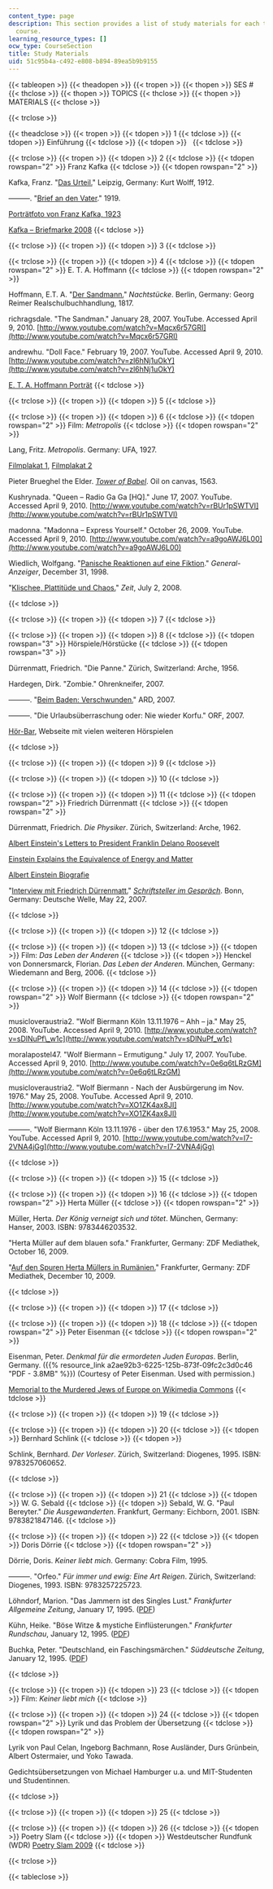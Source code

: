```yaml
---
content_type: page
description: This section provides a list of study materials for each topic of the
  course.
learning_resource_types: []
ocw_type: CourseSection
title: Study Materials
uid: 51c95b4a-c492-e808-b894-89ea5b9b9155
---
```


{{< tableopen >}}
{{< theadopen >}}
{{< tropen >}}
{{< thopen >}}
SES #
{{< thclose >}}
{{< thopen >}}
TOPICS
{{< thclose >}}
{{< thopen >}}
MATERIALS
{{< thclose >}}

{{< trclose >}}

{{< theadclose >}}
{{< tropen >}}
{{< tdopen >}}
1
{{< tdclose >}}
{{< tdopen >}}
Einführung
{{< tdclose >}}
{{< tdopen >}}
 
{{< tdclose >}}

{{< trclose >}}
{{< tropen >}}
{{< tdopen >}}
2
{{< tdclose >}}
{{< tdopen rowspan="2" >}}
Franz Kafka
{{< tdclose >}}
{{< tdopen rowspan="2" >}}


Kafka, Franz. "[Das Urteil.](http://de.wikisource.org/wiki/Das_Urteil)" Leipzig, Germany: Kurt Wolff, 1912.

———. "[Brief an den Vater](http://de.wikisource.org/wiki/Brief_an_den_Vater)." 1919.

[Porträtfoto von Franz Kafka, 1923](http://commons.wikimedia.org/wiki/File:Kafka.jpg)

[Kafka – Briefmarke 2008](http://commons.wikimedia.org/wiki/File:DPAG_2008_Franz_Kafka.jpg)
{{< tdclose >}}

{{< trclose >}}
{{< tropen >}}
{{< tdopen >}}
3
{{< tdclose >}}

{{< trclose >}}
{{< tropen >}}
{{< tdopen >}}
4
{{< tdclose >}}
{{< tdopen rowspan="2" >}}
E. T. A. Hoffmann
{{< tdclose >}}
{{< tdopen rowspan="2" >}}


Hoffmann, E.T. A. "[Der Sandmann.](http://de.wikisource.org/wiki/Der_Sandmann)" _Nachtstücke_. Berlin, Germany: Georg Reimer Realschulbuchhandlung, 1817.

richragsdale. "The Sandman." January 28, 2007. YouTube. Accessed April 9, 2010. [http://www.youtube.com/watch?v=Mqcx6r57GRI](http://www.youtube.com/watch?v=Mqcx6r57GRI)

andrewhu. "Doll Face." February 19, 2007. YouTube. Accessed April 9, 2010. [http://www.youtube.com/watch?v=zl6hNj1uOkY](http://www.youtube.com/watch?v=zl6hNj1uOkY)

[E. T. A. Hoffmann Porträt](http://commons.wikimedia.org/wiki/File:ETA_Hoffmann.jpg)
{{< tdclose >}}

{{< trclose >}}
{{< tropen >}}
{{< tdopen >}}
5
{{< tdclose >}}

{{< trclose >}}
{{< tropen >}}
{{< tdopen >}}
6
{{< tdclose >}}
{{< tdopen rowspan="2" >}}
Film: _Metropolis_
{{< tdclose >}}
{{< tdopen rowspan="2" >}}


Lang, Fritz. _Metropolis_. Germany: UFA, 1927.

[Filmplakat 1](http://web.archive.org/web/20000919204437/www.uow.edu.au/~morgan/graphics/metro141.jpg), [Filmplakat 2](http://image3.examiner.com/images/blog/EXID5464/images/metropolis.jpg)

Pieter Brueghel the Elder. [_Tower of Babel_](http://en.wikipedia.org/wiki/File:Brueghel-tower-of-babel.jpg). Oil on canvas, 1563.

Kushrynada. "Queen – Radio Ga Ga \[HQ\]." June 17, 2007. YouTube. Accessed April 9, 2010. [http://www.youtube.com/watch?v=rBUr1pSWTVI](http://www.youtube.com/watch?v=rBUr1pSWTVI)

madonna. "Madonna – Express Yourself." October 26, 2009. YouTube. Accessed April 9, 2010. [http://www.youtube.com/watch?v=a9goAWJ6L00](http://www.youtube.com/watch?v=a9goAWJ6L00)

Wiedlich, Wolfgang. "[Panische Reaktionen auf eine Fiktion](http://www.general-anzeiger-bonn.de/themenarchiv/importfallback/ecealtsystem/Vermischtes-Panische-Reaktionen-auf-eine-Fiktion-article275899.html)." _General-Anzeiger_, December 31, 1998.

"[Klischee, Plattitüde und Chaos.](http://www.zeit.de/online/2008/27/metropolis-kritiken)" _Zeit_, July 2, 2008.


{{< tdclose >}}

{{< trclose >}}
{{< tropen >}}
{{< tdopen >}}
7
{{< tdclose >}}

{{< trclose >}}
{{< tropen >}}
{{< tdopen >}}
8
{{< tdclose >}}
{{< tdopen rowspan="3" >}}
Hörspiele/Hörstücke
{{< tdclose >}}
{{< tdopen rowspan="3" >}}


Dürrenmatt, Friedrich. "Die Panne." Zürich, Switzerland: Arche, 1956.

Hardegen, Dirk. "Zombie." Ohrenkneifer, 2007.

———. "[Beim Baden: Verschwunden.](http://www.ard.de/radio/hoerspieltage/-/id=667794/5oek9i/index.html)" ARD, 2007.

———. "Die Urlaubsüberraschung oder: Nie wieder Korfu." ORF, 2007.

[Hör-Bar](http://www.hoer-bar.de/top.php), Webseite mit vielen weiteren Hörspielen


{{< tdclose >}}

{{< trclose >}}
{{< tropen >}}
{{< tdopen >}}
9
{{< tdclose >}}

{{< trclose >}}
{{< tropen >}}
{{< tdopen >}}
10
{{< tdclose >}}

{{< trclose >}}
{{< tropen >}}
{{< tdopen >}}
11
{{< tdclose >}}
{{< tdopen rowspan="2" >}}
Friedrich Dürrenmatt
{{< tdclose >}}
{{< tdopen rowspan="2" >}}


Dürrenmatt, Friedrich. _Die Physiker_. Zürich, Switzerland: Arche, 1962.

[Albert Einstein's Letters to President Franklin Delano Roosevelt](http://hypertextbook.com/eworld/einstein.shtml)

[Einstein Explains the Equivalence of Energy and Matter](http://plato.stanford.edu/entries/equivME/)

[Albert Einstein Biografie](http://www.einsteingalerie.de/)

"[Interview mit Friedrich Dürrenmatt.](http://www.dw-world.de/popups/popup_single_mediaplayer/0,,2341536_type_audio_struct_9823_contentId_2341517,00.html)" [_Schriftsteller im Gespräch_](http://www.dw-world.de/dw/article/0,,2341517,00.html). Bonn, Germany: Deutsche Welle, May 22, 2007.


{{< tdclose >}}

{{< trclose >}}
{{< tropen >}}
{{< tdopen >}}
12
{{< tdclose >}}

{{< trclose >}}
{{< tropen >}}
{{< tdopen >}}
13
{{< tdclose >}}
{{< tdopen >}}
Film: _Das Leben der Anderen_
{{< tdclose >}}
{{< tdopen >}}
Henckel von Donnersmarck, Florian. _Das Leben der Anderen_. München, Germany: Wiedemann and Berg, 2006.
{{< tdclose >}}

{{< trclose >}}
{{< tropen >}}
{{< tdopen >}}
14
{{< tdclose >}}
{{< tdopen rowspan="2" >}}
Wolf Biermann
{{< tdclose >}}
{{< tdopen rowspan="2" >}}


musicloveraustria2. "Wolf Biermann Köln 13.11.1976 – Ahh – ja." May 25, 2008. YouTube. Accessed April 9, 2010. [http://www.youtube.com/watch?v=sDlNuPf\_w1c](http://www.youtube.com/watch?v=sDlNuPf_w1c)

moralapostel47. "Wolf Biermann – Ermutigung." July 17, 2007. YouTube. Accessed April 9, 2010. [http://www.youtube.com/watch?v=0e6q6tLRzGM](http://www.youtube.com/watch?v=0e6q6tLRzGM)

musicloveraustria2. "Wolf Biermann - Nach der Ausbürgerung im Nov. 1976." May 25, 2008. YouTube. Accessed April 9, 2010. [http://www.youtube.com/watch?v=XO1ZK4ax8JI](http://www.youtube.com/watch?v=XO1ZK4ax8JI)

———. "Wolf Biermann Köln 13.11.1976 - über den 17.6.1953." May 25, 2008. YouTube. Accessed April 9, 2010. [http://www.youtube.com/watch?v=I7-2VNA4jGg](http://www.youtube.com/watch?v=I7-2VNA4jGg)


{{< tdclose >}}

{{< trclose >}}
{{< tropen >}}
{{< tdopen >}}
15
{{< tdclose >}}

{{< trclose >}}
{{< tropen >}}
{{< tdopen >}}
16
{{< tdclose >}}
{{< tdopen rowspan="2" >}}
Herta Müller
{{< tdclose >}}
{{< tdopen rowspan="2" >}}


Müller, Herta. _Der König verneigt sich und tötet_. München, Germany: Hanser, 2003. ISBN: 9783446203532.

"Herta Müller auf dem blauen sofa." Frankfurter, Germany: ZDF Mediathek, October 16, 2009.

"[Auf den Spuren Herta Müllers in Rumänien.](http://www.zdf.de/ZDFmediathek/hauptnavigation/startseite#/beitrag/video/921524/Auf-den-Spuren-Herta-M%C3%BCllers-in-Rum%C3%A4nien)" Frankfurter, Germany: ZDF Mediathek, December 10, 2009.


{{< tdclose >}}

{{< trclose >}}
{{< tropen >}}
{{< tdopen >}}
17
{{< tdclose >}}

{{< trclose >}}
{{< tropen >}}
{{< tdopen >}}
18
{{< tdclose >}}
{{< tdopen rowspan="2" >}}
Peter Eisenman
{{< tdclose >}}
{{< tdopen rowspan="2" >}}


Eisenman, Peter. _Denkmal für die ermordeten Juden Europas_. Berlin, Germany. ({{% resource_link a2ae92b3-6225-125b-873f-09fc2c3d0c46 "PDF - 3.8MB" %}}) (Courtesy of Peter Eisenman. Used with permission.)

[Memorial to the Murdered Jews of Europe on Wikimedia Commons](http://commons.wikimedia.org/wiki/Category:Memorial_to_the_Murdered_Jews_of_Europe)
{{< tdclose >}}

{{< trclose >}}
{{< tropen >}}
{{< tdopen >}}
19
{{< tdclose >}}

{{< trclose >}}
{{< tropen >}}
{{< tdopen >}}
20
{{< tdclose >}}
{{< tdopen >}}
Bernhard Schlink
{{< tdclose >}}
{{< tdopen >}}


Schlink, Bernhard. _Der Vorleser_. Zürich, Switzerland: Diogenes, 1995. ISBN: 9783257060652.


{{< tdclose >}}

{{< trclose >}}
{{< tropen >}}
{{< tdopen >}}
21
{{< tdclose >}}
{{< tdopen >}}
W. G. Sebald
{{< tdclose >}}
{{< tdopen >}}
Sebald, W. G. "Paul Bereyter." _Die Ausgewanderten_. Frankfurt, Germany: Eichborn, 2001. ISBN: 9783821847146.
{{< tdclose >}}

{{< trclose >}}
{{< tropen >}}
{{< tdopen >}}
22
{{< tdclose >}}
{{< tdopen >}}
Doris Dörrie
{{< tdclose >}}
{{< tdopen rowspan="2" >}}


Dörrie, Doris. _Keiner liebt mich_. Germany: Cobra Film, 1995.

———. "Orfeo." _Für immer und ewig: Eine Art Reigen_. Zürich, Switzerland: Diogenes, 1993. ISBN: 9783257225723.

Löhndorf, Marion. "Das Jammern ist des Singles Lust." _Frankfurter Allgemeine Zeitung_, January 17, 1995. ([PDF](http://www.deutsches-filminstitut.de/sozialgeschichte/mov/r047a.pdf))

Kühn, Heike. "Böse Witze & mystiche Einflüsterungen." _Frankfurter Rundschau_, January 12, 1995. ([PDF](http://www.deutsches-filminstitut.de/sozialgeschichte/mov/r047b.pdf))

Buchka, Peter. "Deutschland, ein Faschingsmärchen." _Süddeutsche Zeitung_, January 12, 1995. ([PDF](http://www.deutsches-filminstitut.de/sozialgeschichte/mov/r047c.pdf))


{{< tdclose >}}

{{< trclose >}}
{{< tropen >}}
{{< tdopen >}}
23
{{< tdclose >}}
{{< tdopen >}}
Film: _Keiner liebt mich_
{{< tdclose >}}

{{< trclose >}}
{{< tropen >}}
{{< tdopen >}}
24
{{< tdclose >}}
{{< tdopen rowspan="2" >}}
Lyrik und das Problem der Übersetzung
{{< tdclose >}}
{{< tdopen rowspan="2" >}}


Lyrik von Paul Celan, Ingeborg Bachmann, Rose Ausländer, Durs Grünbein, Albert Ostermaier, und Yoko Tawada.

Gedichtsübersetzungen von Michael Hamburger u.a. und MIT-Studenten und Studentinnen.


{{< tdclose >}}

{{< trclose >}}
{{< tropen >}}
{{< tdopen >}}
25
{{< tdclose >}}

{{< trclose >}}
{{< tropen >}}
{{< tdopen >}}
26
{{< tdclose >}}
{{< tdopen >}}
Poetry Slam
{{< tdclose >}}
{{< tdopen >}}
Westdeutscher Rundfunk (WDR) [Poetry Slam 2009](http://www.wdr.de/tv/poetryslam/)
{{< tdclose >}}

{{< trclose >}}

{{< tableclose >}}